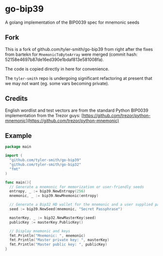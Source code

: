 # go-bip39

A golang implementation of the BIP0039 spec for mnemonic seeds

## Fork

This is a fork of github.com/tyler-smith/go-bip39 from right after the fixes
from bartekn for `MnemonicToByteArray` were merged
(commit hash: 52158e4697b87de16ed390e1bdaf813e581008fa).

The code is copied directly in here for convenience.

The `tyler-smith` repo is undergoing significant refactoring at present that we may
not want (eg. some vars becoming private).

## Credits

English wordlist and test vectors are from the standard Python BIP0039 implementation
from the Trezor guys: [https://github.com/trezor/python-mnemonic](https://github.com/trezor/python-mnemonic)

## Example

```go
package main

import (
  "github.com/tyler-smith/go-bip39"
  "github.com/tyler-smith/go-bip32"
  "fmt"
)

func main(){
  // Generate a mnemonic for memorization or user-friendly seeds
  entropy, _ := bip39.NewEntropy(256)
  mnemonic, _ := bip39.NewMnemonic(entropy)

  // Generate a Bip32 HD wallet for the mnemonic and a user supplied password
  seed := bip39.NewSeed(mnemonic, "Secret Passphrase")

  masterKey, _ := bip32.NewMasterKey(seed)
  publicKey := masterKey.PublicKey()

  // Display mnemonic and keys
  fmt.Println("Mnemonic: ", mnemonic)
  fmt.Println("Master private key: ", masterKey)
  fmt.Println("Master public key: ", publicKey)
}
```
